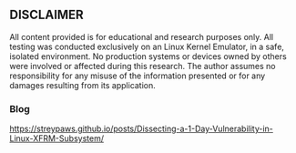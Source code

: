 ## DISCLAIMER
All content provided is for educational and research purposes only. All testing was conducted exclusively on an Linux Kernel Emulator, in a safe, isolated environment. No production systems or devices owned by others were involved or affected during this research. The author assumes no responsibility for any misuse of the information presented or for any damages resulting from its application.

### Blog
https://streypaws.github.io/posts/Dissecting-a-1-Day-Vulnerability-in-Linux-XFRM-Subsystem/
